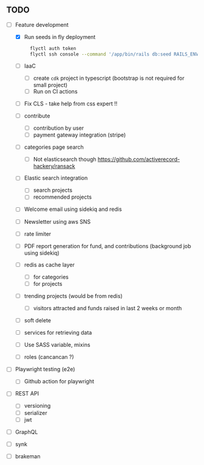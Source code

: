 ## TODO

- [ ] Feature development

  - [x] Run seeds in fly deployment

    ```bash
      flyctl auth token
      flyctl ssh console --command '/app/bin/rails db:seed RAILS_ENV=production DISABLE_DATABASE_ENVIRONMENT_CHECK=1' -t <token>
    ```

  - [ ] IaaC
    - [ ] create `cdk` project in typescript (bootstrap is not required for small project)
    - [ ] Run on CI actions
  - [ ] Fix CLS - take help from css expert !!
  - [ ] contribute
    - [ ] contribution by user
    - [ ] payment gateway integration (stripe)
  - [ ] categories page search
    - [ ] Not elasticsearch though https://github.com/activerecord-hackery/ransack
  - [ ] Elastic search integration
    - [ ] search projects
    - [ ] recommended projects
  - [ ] Welcome email using sidekiq and redis
  - [ ] Newsletter using aws SNS
  - [ ] rate limiter
  - [ ] PDF report generation for fund, and contributions (background job using sidekiq)
  - [ ] redis as cache layer
    - [ ] for categories
    - [ ] for projects
  - [ ] trending projects (would be from redis)
    - [ ] visitors attracted and funds raised in last 2 weeks or month
  - [ ] soft delete
  - [ ] services for retrieving data
  - [ ] Use SASS variable, mixins
  - [ ] roles (cancancan ?)

- [ ] Playwright testing (e2e)
  - [ ] Github action for playwright
- [ ] REST API
  - [ ] versioning
  - [ ] serializer
  - [ ] jwt
- [ ] GraphQL
- [ ] synk
- [ ] brakeman

